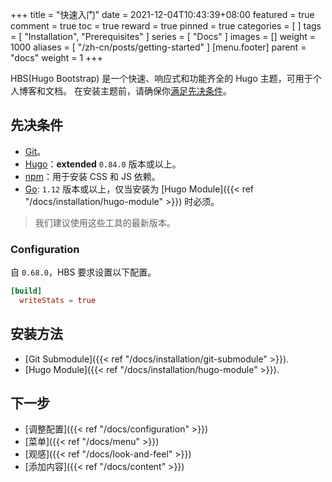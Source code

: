 +++
title = "快速入门"
date = 2021-12-04T10:43:39+08:00
featured = true
comment = true
toc = true
reward = true
pinned = true
categories = [
]
tags = [
  "Installation",
  "Prerequisites"
]
series = [
  "Docs"
]
images = []
weight = 1000
aliases = [
  "/zh-cn/posts/getting-started"
]
[menu.footer]
  parent = "docs"
  weight = 1
+++

HBS(Hugo Bootstrap) 是一个快速、响应式和功能齐全的 Hugo 主题，可用于个人博客和文档。
在安装主题前，请确保你[满足先决条件](#先决条件)。

## 先决条件

- [Git](https://git-scm.com/downloads)。
- [Hugo](https://gohugo.io/getting-started/installing/)：**extended** `0.84.0` 版本或以上。
- [npm](https://nodejs.org/en/download/)：用于安装 CSS 和 JS  依赖。
- [Go](https://go.dev/dl/): `1.12` 版本或以上，仅当安装为 [Hugo Module]({{< ref "/docs/installation/hugo-module" >}}) 时必须。

> 我们建议使用这些工具的最新版本。

### Configuration

自 `0.68.0`，HBS 要求设置以下配置。

```toml
[build]
  writeStats = true
```

## 安装方法

- [Git Submodule]({{< ref "/docs/installation/git-submodule" >}}).
- [Hugo Module]({{< ref "/docs/installation/hugo-module" >}}).

## 下一步

- [调整配置]({{< ref "/docs/configuration" >}})
- [菜单]({{< ref "/docs/menu" >}})
- [观感]({{< ref "/docs/look-and-feel" >}})
- [添加内容]({{< ref "/docs/content" >}})